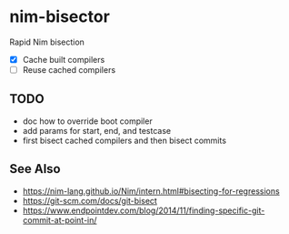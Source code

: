 # nim-bisector

Rapid Nim bisection

* [x] Cache built compilers
* [ ] Reuse cached compilers

## TODO

* doc how to override boot compiler
* add params for start, end, and testcase
* first bisect cached compilers and then bisect commits

## See Also

* https://nim-lang.github.io/Nim/intern.html#bisecting-for-regressions
* https://git-scm.com/docs/git-bisect
* https://www.endpointdev.com/blog/2014/11/finding-specific-git-commit-at-point-in/
